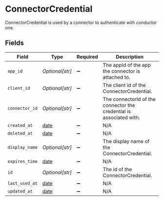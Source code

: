 # ConnectorCredential

ConnectorCredential is used by a connector to authenticate with conductor one.


## Fields

| Field                                                                | Type                                                                 | Required                                                             | Description                                                          |
| -------------------------------------------------------------------- | -------------------------------------------------------------------- | -------------------------------------------------------------------- | -------------------------------------------------------------------- |
| `app_id`                                                             | *Optional[str]*                                                      | :heavy_minus_sign:                                                   | The appId of the app the connector is attached to.                   |
| `client_id`                                                          | *Optional[str]*                                                      | :heavy_minus_sign:                                                   | The client id of the ConnectorCredential.                            |
| `connector_id`                                                       | *Optional[str]*                                                      | :heavy_minus_sign:                                                   | The connectorId of the connector the credential is associated with.  |
| `created_at`                                                         | [date](https://docs.python.org/3/library/datetime.html#date-objects) | :heavy_minus_sign:                                                   | N/A                                                                  |
| `deleted_at`                                                         | [date](https://docs.python.org/3/library/datetime.html#date-objects) | :heavy_minus_sign:                                                   | N/A                                                                  |
| `display_name`                                                       | *Optional[str]*                                                      | :heavy_minus_sign:                                                   | The display name of the ConnectorCredential.                         |
| `expires_time`                                                       | [date](https://docs.python.org/3/library/datetime.html#date-objects) | :heavy_minus_sign:                                                   | N/A                                                                  |
| `id`                                                                 | *Optional[str]*                                                      | :heavy_minus_sign:                                                   | The id of the ConnectorCredential.                                   |
| `last_used_at`                                                       | [date](https://docs.python.org/3/library/datetime.html#date-objects) | :heavy_minus_sign:                                                   | N/A                                                                  |
| `updated_at`                                                         | [date](https://docs.python.org/3/library/datetime.html#date-objects) | :heavy_minus_sign:                                                   | N/A                                                                  |